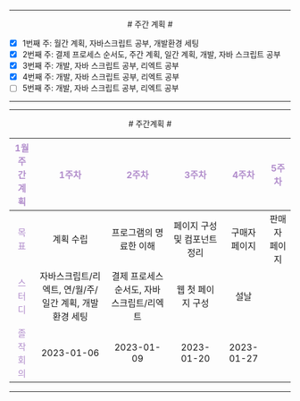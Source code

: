 

----

<div align='center'>
# 주간 계획 #
</div>

- [x]  1번째 주: 월간 계획, 자바스크립트 공부, 개발환경 세팅
- [x]  2번째 주: 결제 프로세스 순서도, 주간 계획, 일간 계획, 개발, 자바 스크립트 공부
- [x]  3번째 주: 개발, 자바 스크립트 공부, 리엑트 공부
- [x]  4번째 주: 개발, 자바 스크립트 공부, 리엑트 공부
- [ ]  5번째 주: 개발, 자바 스크립트 공부, 리엑트 공부

----


----

<div align='center'>
# 주간계획 #
</div>

|<span style="color:#b28ecc">1월 주간계획</span>|<span style="color:#b28ecc">1주차</span>|<span style="color:#b28ecc">2주차</span>|<span style="color:#b28ecc">3주차</span>|<span style="color:#b28ecc">4주차</span>|<span style="color:#b28ecc">5주차</span>|
|:------:|:---:|:---:|:---:|:---:|:---:|
|<span style="color:#b28ecc">목표</span>| 계획 수립 | 프로그램의 명료한 이해 | 페이지 구성 및 컴포넌트 정리 | 구매자 페이지 | 판매자 페이지 |
|<span style="color:#b28ecc">스터디</span>| 자바스크립트/리엑트, 연/월/주/일간 계획, 개발환경 세팅 | 결제 프로세스 순서도, 자바스크립트/리엑트 | 웹 첫 페이지 구성 | 설날 |  |
|<span style="color:#b28ecc">졸작회의</span>| 2023-01-06 | 2023-01-09 | 2023-01-20 | 2023-01-27 |

----